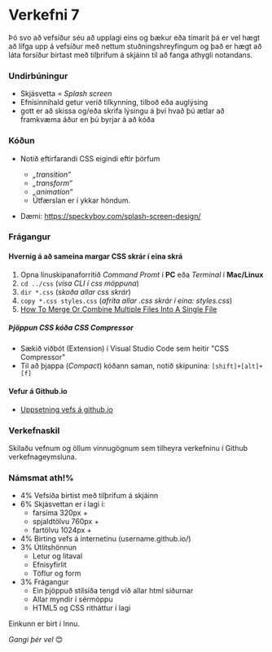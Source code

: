 # Verkefni 7 

Þó svo að vefsíður séu að upplagi eins og bækur eða tímarit þá er vel hægt að lífga upp á vefsíður með nettum stuðningshreyfingum og það er hægt að láta forsíður birtast með tilþrifum á skjáinn til að fanga athygli notandans. 

### Undirbúningur 

* Skjásvetta = _Splash screen_
* Efnisinnihald getur verið tilkynning, tilboð eða auglýsing
* gott er að skissa og/eða skrifa lýsingu á því hvað þú ætlar að framkvæma áður en þú byrjar á að kóða

### Kóðun

* Notið eftirfarandi CSS eigindi eftir þörfum
  * _„transition“_  
  * _„transform“_ 
  * _„animation“_
  * Útfærslan er í ykkar höndum.  

* Dæmi: https://speckyboy.com/splash-screen-design/

### Frágangur

#### Hvernig á að sameina margar CSS skrár í eina skrá

1. Opna línuskipanaforritið _Command Promt_ í **PC** eða _Terminal_ í **Mac/Linux** 
2. `cd ../css`  (_vísa CLI í css möppuna_)
3. `dir *.css`  (_skoða allar css skrár_)
4. `copy *.css styles.css`  (_afrita allar .css skrár í eina: styles.css_)
5. [How To Merge Or Combine Multiple Files Into A Single File](https://www.youtube.com/watch?v=2VrfUyyqdEc)

##### Þjöppun CSS kóða _CSS Compressor_

* Sækið viðbót (Extension) í Visual Studio Code sem heitir "CSS Compressor" 
* Til að þjappa (_Compact_) kóðann saman, notið skipunina: `[shift]+[alt]+[f]`

#### Vefur á Github.io
* [Uppsetning vefs á github.io](uppsetning-github.io/README.md)

### Verkefnaskil

Skilaðu vefnum og öllum vinnugögnum sem tilheyra verkefninu í Github verkefnageymsluna.

### Námsmat ath!%

* 4%  Vefsíða birtist með tilþrifum á skjáinn
* 6%  Skjásvettan er í lagi í:
    * farsíma 320px +
    * spjaldtölvu 760px +
    * fartölvu 1024px +
* 4%  Birting vefs á internetinu (username.github.io/)
* 3%  Útlitshönnun
    * Letur og litaval
    * Efnisyfirlit
    * Töflur og form
* 3%  Frágangur
    * Ein þjöppuð stílsíða tengd við allar html síðurnar
    * Allar myndir í sérmöppu 
    * HTML5 og CSS ritháttur í lagi

Einkunn er birt í Innu.

_Gangi þér vel_ 😊



